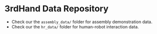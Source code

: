 # 3rdHand Data Repository

 * Check our the `assembly_data/` folder for assembly demonstration data.
 * Check our the `hr_data/` folder for human-robot interaction data.
